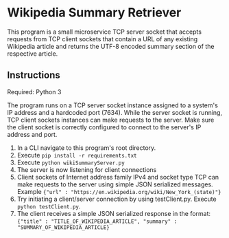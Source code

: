 # Wikipedia Summary Retriever 

This program is a small microservice TCP server socket that accepts requests from TCP client sockets that contain a URL of any existing Wikipedia article and returns the UTF-8 encoded summary section of the respective article. 

## Instructions

Required: Python 3

The program runs on a TCP server socket instance assigned to a system's IP address and a hardcoded port (7634).
While the server socket is running, TCP client sockets instances can make requests to the server. Make sure the client socket is correctly configured to connect to the server's IP address and port. 

1. In a CLI navigate to this program's root directory. 
2. Execute ```pip install -r requirements.txt```
3. Execute ```python wikiSummaryServer.py```
4. The server is now listening for client connections 
5. Client sockets of Internet address family IPv4 and socket type TCP can make requests to the server using simple JSON serialized messages. Example ```{"url" : "https://en.wikipedia.org/wiki/New_York_(state)"}```
6. Try initiating a client/server connection by using testClient.py. Execute ```python testClient.py```. 
7. The client receives a simple JSON serialized response in the format: ```{"title" : "TITLE_OF_WIKIPEDIA_ARTICLE", "summary" : "SUMMARY_OF_WIKIPEDIA_ARTICLE}```